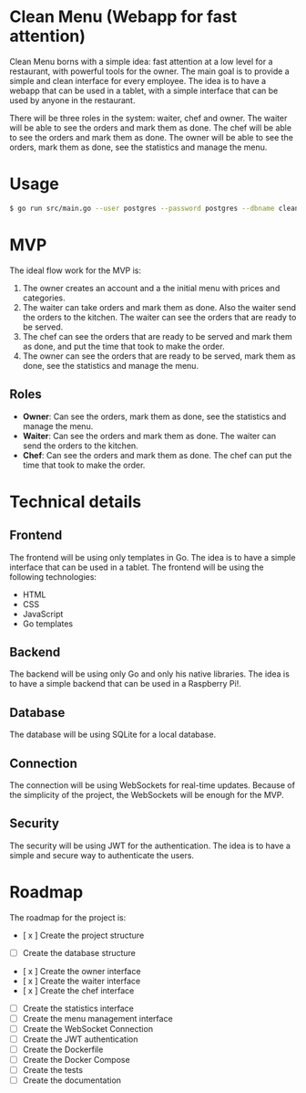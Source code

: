 # Clean Menu (Webapp for fast attention)

Clean Menu borns with a simple idea: fast attention at a low level for a restaurant, with powerful tools for the owner. The main goal is to provide a simple and clean interface for every employee. The idea is to have a webapp that can be used in a tablet, with a simple interface that can be used by anyone in the restaurant.

There will be three roles in the system: waiter, chef and owner. The waiter will be able to see the orders and mark them as done. The chef will be able to see the orders and mark them as done. The owner will be able to see the orders, mark them as done, see the statistics and manage the menu.

# Usage 

```bash
$ go run src/main.go --user postgres --password postgres --dbname clean_menu_db --port 5433
```

# MVP

The ideal flow work for the MVP is:

1. The owner creates an account and a the initial menu with prices and categories.
2. The waiter can take orders and mark them as done. Also the waiter send the orders to the kitchen. The waiter can see the orders that are ready to be served.
3. The chef can see the orders that are ready to be served and mark them as done, and put the time that took to make the order.
4. The owner can see the orders that are ready to be served, mark them as done, see the statistics and manage the menu.

## Roles 

- **Owner**: Can see the orders, mark them as done, see the statistics and manage the menu.
- **Waiter**: Can see the orders and mark them as done. The waiter can send the orders to the kitchen.
- **Chef**: Can see the orders and mark them as done. The chef can put the time that took to make the order.

# Technical details

## Frontend

The frontend will be using only templates in Go. The idea is to have a simple interface that can be used in a tablet. The frontend will be using the following technologies:

- HTML
- CSS
- JavaScript
- Go templates

## Backend

The backend will be using only Go and only his native libraries. The idea is to have a simple backend that can be used in a Raspberry Pi!.

## Database

The database will be using SQLite for a local database.

## Connection

The connection will be using WebSockets for real-time updates. Because of the simplicity of the project, the WebSockets will be enough for the MVP.

## Security

The security will be using JWT for the authentication. The idea is to have a simple and secure way to authenticate the users.

# Roadmap

The roadmap for the project is:

- [ x ] Create the project structure
- [ ] Create the database structure
- [ x ] Create the owner interface
- [ x ] Create the waiter interface
- [ x ] Create the chef interface
- [ ] Create the statistics interface
- [ ] Create the menu management interface
- [ ] Create the WebSocket Connection
- [ ] Create the JWT authentication
- [ ] Create the Dockerfile
- [ ] Create the Docker Compose
- [ ] Create the tests
- [ ] Create the documentation
